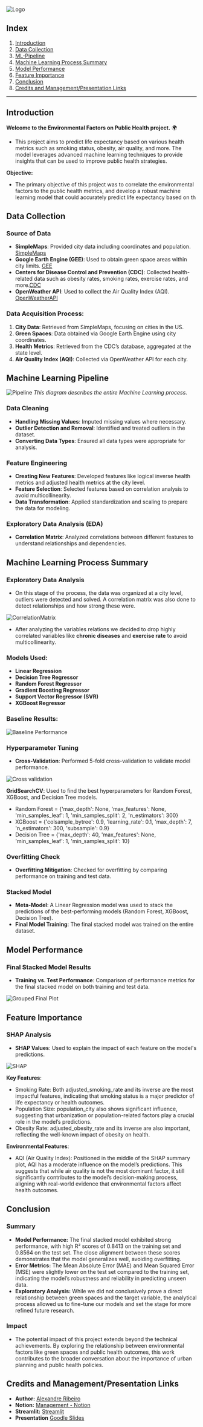 ![Logo](visualizations/logo.png)

## Index 

1. [Introduction](#introduction)
2. [Data Collection](#data-collection)
3. [ML-Pipeline](#Machine-Learning-Pipeline)  
4. [Machine Learning Process Summary](#Machine-Learning-Process-Summary)  
5. [Model Performance](#model-performance)    
6. [Feature Importance](#feature-importance)  
7. [Conclusion](#conclusion)
8. [Credits and Management/Presentation Links](#Credits-and-Management/Presentation-Links)

---

## Introduction

**Welcome to the Environmental Factors on Public Health project.** 🌍

- This project aims to predict life expectancy based on various health metrics such as smoking status, obesity, air quality, and more. The model leverages advanced machine learning techniques to provide insights that can be used to improve public health strategies.

**Objective:**

- The primary objective of this project was to correlate the environmental factors to the public health metrics, and develop a robust machine learning model that could accurately predict life expectancy based on th

## Data Collection

### Source of Data
- **SimpleMaps**: Provided city data including coordinates and population. [SimpleMaps](https://simplemaps.com/data/world-cities)
- **Google Earth Engine (GEE)**: Used to obtain green space areas within city limits. [GEE](https://earthengine.google.com/)
- **Centers for Disease Control and Prevention (CDC)**: Collected health-related data such as obesity rates, smoking rates, exercise rates, and more.[CDC](https://cdi.cdc.gov/)
- **OpenWeather API**: Used to collect the Air Quality Index (AQI). [OpenWeatherAPI](https://openweathermap.org/api)

### Data Acquisition Process:

  1. **City Data**: Retrieved from SimpleMaps, focusing on cities in the US.
  2. **Green Spaces**: Data obtained via Google Earth Engine using city coordinates.
  3. **Health Metrics**: Retrieved from the CDC’s database, aggregated at the state level.
  4. **Air Quality Index (AQI)**: Collected via OpenWeather API for each city.

## Machine Learning Pipeline

![Pipeline](visualizations/ML_pipeline.png)
*This diagram describes the entire Machine Learning process.*

### Data Cleaning
- **Handling Missing Values**: Imputed missing values where necessary.
- **Outlier Detection and Removal**: Identified and treated outliers in the dataset.
- **Converting Data Types**: Ensured all data types were appropriate for analysis.

### Feature Engineering
- **Creating New Features**: Developed features like logical inverse health metrics and adjusted health metrics at the city level.
- **Feature Selection**: Selected features based on correlation analysis to avoid multicollinearity.
- **Data Transformation**: Applied standardization and scaling to prepare the data for modeling.

### Exploratory Data Analysis (EDA)
- **Correlation Matrix**: Analyzed correlations between different features to understand relationships and dependencies.

## Machine Learning Process Summary

### Exploratory Data Analysis

- On this stage of the process, the data was organized at a city level, outliers were detected and solved. A correlation matrix was also done to detect relationships and how strong these were.

![CorrelationMatrix](visualizations/Correlation_matrix_features.png)

- After analyzing the variables relations we decided to drop highly correlated variables like **chronic diseases** and **exercise rate** to avoid multicollinearity.

### Models Used:

- **Linear Regression**
- **Decision Tree Regressor**
- **Random Forest Regressor**
- **Gradient Boosting Regressor**
- **Support Vector Regressor (SVR)**
- **XGBoost Regressor**

### Baseline Results:

![Baseline Performance](visualizations/baseline_models_performance.png)

### Hyperparameter Tuning
- **Cross-Validation**: Performed 5-fold cross-validation to validate model performance.

![Cross validation](visualizations/Cross-validation.png)

**GridSearchCV**: Used to find the best hyperparameters for Random Forest, XGBoost, and Decision Tree models.

- Random Forest = {'max_depth': None, 'max_features': None, 'min_samples_leaf': 1, 'min_samples_split': 2, 'n_estimators': 300}
- XGBoost = {'colsample_bytree': 0.9, 'learning_rate': 0.1, 'max_depth': 7, 'n_estimators': 300, 'subsample': 0.9}
- Decision Tree = {'max_depth': 40, 'max_features': None, 'min_samples_leaf': 1, 'min_samples_split': 10}

### Overfitting Check

- **Overfitting Mitigation**: Checked for overfitting by comparing performance on training and test data.

### Stacked Model

- **Meta-Model**: A Linear Regression model was used to stack the predictions of the best-performing models (Random Forest, XGBoost, Decision Tree).
- **Final Model Training**: The final stacked model was trained on the entire dataset.

## Model Performance

### Final Stacked Model Results
- **Training vs. Test Performance**: Comparison of performance metrics for the final stacked model on both training and test data.

![Grouped Final Plot](visualizations/Grouplot_final_staked_model.png)

## Feature Importance

### SHAP Analysis
- **SHAP Values**: Used to explain the impact of each feature on the model's predictions.

![SHAP](visualizations/SHAP_features.png)

**Key Features**:
- Smoking Rate: Both adjusted_smoking_rate and its inverse are the most impactful features, indicating that smoking status is a major predictor of life expectancy or health outcomes.
- Population Size: population_city also shows significant influence, suggesting that urbanization or population-related factors play a crucial role in the model’s predictions.
- Obesity Rate: adjusted_obesity_rate and its inverse are also important, reflecting the well-known impact of obesity on health.

**Environmental Features**:
- AQI (Air Quality Index): Positioned in the middle of the SHAP summary plot, AQI has a moderate influence on the model’s predictions. This suggests that while air quality is not the most dominant factor, it still significantly contributes to the model’s decision-making process, aligning with real-world evidence that environmental factors affect health outcomes.

## Conclusion

### Summary

- **Model Performance:** The final stacked model exhibited strong performance, with high R² scores of 0.8413 on the training set and 0.8564 on the test set. The close alignment between these scores demonstrates that the model generalizes well, avoiding overfitting.
- **Error Metrics:** The Mean Absolute Error (MAE) and Mean Squared Error (MSE) were slightly lower on the test set compared to the training set, indicating the model’s robustness and reliability in predicting unseen data.
- **Exploratory Analysis:** While we did not conclusively prove a direct relationship between green spaces and the target variable, the analytical process allowed us to fine-tune our models and set the stage for more refined future research.


### Impact
- The potential impact of this project extends beyond the technical achievements. By exploring the relationship between environmental factors like green spaces and public health outcomes, this work contributes to the broader conversation about the importance of urban planning and public health policies.


## Credits and Management/Presentation Links

- **Author:** [Alexandre Ribeiro](https://www.linkedin.com/in/alexandre-ribeiro-264445279/)
- **Notion:** [Management - Notion](https://alpine-bathtub-2e4.notion.site/Environmental-factors-on-Public-Health-deea5e9c20714696972fc24a07de5fcc)
- **Streamlit:** [Streamlit](https://environmentalfactorsonpublichealth-mhqzqkmqrhuhqqyt8h9yci.streamlit.app/)
- **Presentation** [Goodle Slides](https://docs.google.com/presentation/d/1n1i-_Nuj1W1Et0WGai0XToitAcys079fFRvl8yQESNM/edit?usp=sharing)
